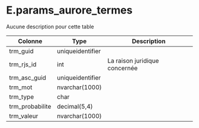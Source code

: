 # E.params_aurore_termes

Aucune description pour cette table

Colonne|Type|Description
---|---|---
trm_guid|uniqueidentifier|
trm_rjs_id|int|La raison juridique concernée 
trm_asc_guid|uniqueidentifier|
trm_mot|nvarchar(1000)|
trm_type|char|
trm_probabilite|decimal(5,4)|
trm_valeur|nvarchar(1000)|
